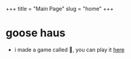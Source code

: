 +++
title = "Main Page"
slug = "home"
+++

# goose haus 

- i made a game called 🏥, you can play it [here](projects/hospital_emoji.html)
